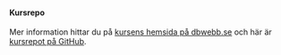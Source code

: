 #### Kursrepo

Mer information hittar du på [kursens hemsida på dbwebb.se](https://dbwebb.se/kurser/design-v2) och här är [kursrepot på GitHub](https://github.com/dbwebb-se/design).
